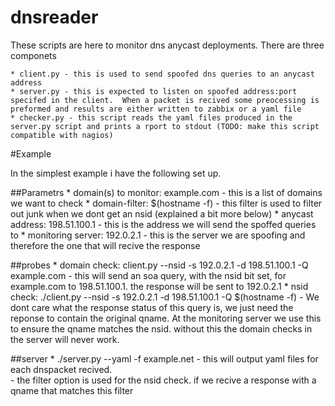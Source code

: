 dnsreader
=========

These scripts are here to monitor dns anycast deployments.  There are three componets

    * client.py - this is used to send spoofed dns queries to an anycast address
    * server.py - this is expected to listen on spoofed address:port specifed in the client.  When a packet is recived some preocessing is preformed and results are either written to zabbix or a yaml file
    * checker.py - this script reads the yaml files produced in the server.py script and prints a rport to stdout (TODO: make this script compatible with nagios)

#Example

In the simplest example i have the following set up.

##Parametrs
    * domain(s) to monitor: example.com
        - this is a list of domains we want to check
    * domain-filter: $(hostname -f)
        - this filter is used to filter out junk when we dont get an nsid (explained a bit more below)
    * anycast address: 198.51.100.1
        - this is the address we will send the spoffed queries to
    * monitoring server: 192.0.2.1
        - this is the server we are spoofing and therefore the one that will recive the response
        
##probes
    * domain check: client.py --nsid -s 192.0.2.1 -d 198.51.100.1 -Q example.com
        - this will send an soa query, with the nsid bit set, for example.com to 198.51.100.1.  the response will be sent to 192.0.2.1
    * nsid check: ./client.py --nsid -s 192.0.2.1 -d 198.51.100.1 -Q $(hostname -f)
        - We dont care what the response status of this query is, we just need the reponse to contain the original qname.  At the monitoring server we use this to ensure the qname matches the nsid.  without this the domain checks in the server will never work.   

##server
    * ./server.py --yaml -f example.net
        - this will output yaml files for each dnspacket recived.  
        - the filter option is used for the nsid check. if we recive a response with a qname that matches this filter 

        
